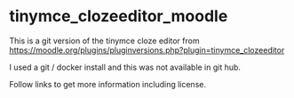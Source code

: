 # tinymce_clozeeditor_moodle

This is a git version of the tinymce cloze editor from https://moodle.org/plugins/pluginversions.php?plugin=tinymce_clozeeditor

I used a git / docker install and this was not available in git hub.

Follow links to get more information including license.
